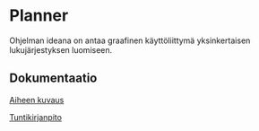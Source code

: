 # Planner


Ohjelman ideana on antaa graafinen käyttöliittymä yksinkertaisen lukujärjestyksen luomiseen. 



## Dokumentaatio

  [Aiheen kuvaus](dokumentaatio/aiheenKuvausJaMaaritelma.md)
  
  [Tuntikirjanpito](dokumentaatio/tuntikirjanpito.md)
